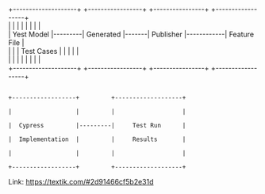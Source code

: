  +--------------------+         +-----------------+       +----------------+            +------------------+                              
 |                    |         |                 |       |                |            |                  |                              
 |     Yest Model     |---------|   Generated     |-------|   Publisher    |------------|   Feature File   |                              
 |                    |         |   Test Cases    |       |                |            |                  |                              
 |                    |         |                 |       |                |            |                  |                              
 +--------------------+         +-----------------+       +----------------+            +------------------+                              
                                                                                                                                          
                                                                                                                                          
                                                                                        +------------------+         +-------------------+
                                                                                        |                  |         |                   |
                                                                                        |  Cypress         |---------|     Test Run      |
                                                                                        |  Implementation  |         |     Results       |
                                                                                        |                  |         |                   |
                                                                                        +------------------+         +-------------------+

Link: https://textik.com/#2d91466cf5b2e31d
